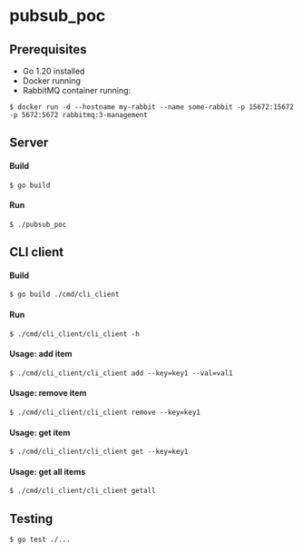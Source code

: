 
# pubsub_poc

## Prerequisites

* Go 1.20 installed
* Docker running
* RabbitMQ container running:

```
$ docker run -d --hostname my-rabbit --name some-rabbit -p 15672:15672 -p 5672:5672 rabbitmq:3-management
```

## Server
#### Build
```
$ go build
```
#### Run
```
$ ./pubsub_poc
```

## CLI client
#### Build
```
$ go build ./cmd/cli_client
```
#### Run
```
$ ./cmd/cli_client/cli_client -h
```
#### Usage: add item
```
$ ./cmd/cli_client/cli_client add --key=key1 --val=val1
```
#### Usage: remove item
```
$ ./cmd/cli_client/cli_client remove --key=key1
```
#### Usage: get item
```
$ ./cmd/cli_client/cli_client get --key=key1
```
#### Usage: get all items
```
$ ./cmd/cli_client/cli_client getall
```

## Testing
```
$ go test ./...
```

